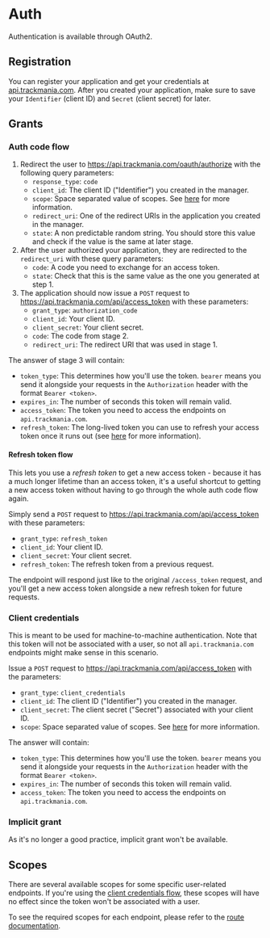 # Auth

Authentication is available through OAuth2.

## Registration

You can register your application and get your credentials at [api.trackmania.com](https://api.trackmania.com).
After you created your application, make sure to save your `Identifier` (client ID) and `Secret` (client secret) for later.

## Grants

### Auth code flow

1. Redirect the user to https://api.trackmania.com/oauth/authorize with the following query parameters:
    - `response_type`: `code`
    - `client_id`: The client ID ("Identifier") you created in the manager.
    - `scope`: Space separated value of scopes. See [here](#scopes) for more information.
    - `redirect_uri`: One of the redirect URIs in the application you created in the manager.
    - `state`: A non predictable random string. You should store this value and check if the value is the same at later stage.
2. After the user authorized your application, they are redirected to the `redirect_uri` with these query parameters:
    - `code`: A code you need to exchange for an access token.
    - `state`: Check that this is the same value as the one you generated at step 1.
3. The application should now issue a `POST` request to https://api.trackmania.com/api/access_token with these parameters:
    - `grant_type`: `authorization_code`
    - `client_id`: Your client ID.
    - `client_secret`: Your client secret.
    - `code`: The code from stage 2.
    - `redirect_uri`: The redirect URI that was used in stage 1.

The answer of stage 3 will contain:

   - `token_type`: This determines how you'll use the token. `bearer` means you send it alongside your requests in the `Authorization` header with the format `Bearer <token>`.
   - `expires_in`: The number of seconds this token will remain valid.
   - `access_token`: The token you need to access the endpoints on `api.trackmania.com`.
   - `refresh_token`: The long-lived token you can use to refresh your access token once it runs out (see [here](#refresh-token-flow) for more information).

#### Refresh token flow

This lets you use a _refresh token_ to get a new access token - because it has a much longer lifetime than an access token, it's a useful shortcut to getting a new access token without having to go through the whole auth code flow again.

Simply send a `POST` request to https://api.trackmania.com/api/access_token with these parameters:
  - `grant_type`: `refresh_token`
  - `client_id`: Your client ID.
  - `client_secret`: Your client secret.
  - `refresh_token`: The refresh token from a previous request.
    
The endpoint will respond just like to the original `/access_token` request, and you'll get a new access token alongside a new refresh token for future requests.

### Client credentials

This is meant to be used for machine-to-machine authentication.
Note that this token will not be associated with a user, so not all `api.trackmania.com` endpoints might make sense in this scenario.

Issue a `POST` request to https://api.trackmania.com/api/access_token with the parameters:
  - `grant_type`: `client_credentials`
  - `client_id`: The client ID ("Identifier") you created in the manager.
  - `client_secret`: The client secret ("Secret") associated with your client ID.
  - `scope`: Space separated value of scopes. See [here](#scopes) for more information.

The answer will contain:

   - `token_type`: This determines how you'll use the token. `bearer` means you send it alongside your requests in the `Authorization` header with the format `Bearer <token>`.
   - `expires_in`: The number of seconds this token will remain valid.
   - `access_token`: The token you need to access the endpoints on `api.trackmania.com`.

### Implicit grant

As it's no longer a good practice, implicit grant won't be available.

## Scopes

There are several available scopes for some specific user-related endpoints. If you're using the [client credentials flow](#client-credentials), these scopes will have no effect since the token won't be associated with a user.

To see the required scopes for each endpoint, please refer to the [route documentation](https://api.trackmania.com/doc).
